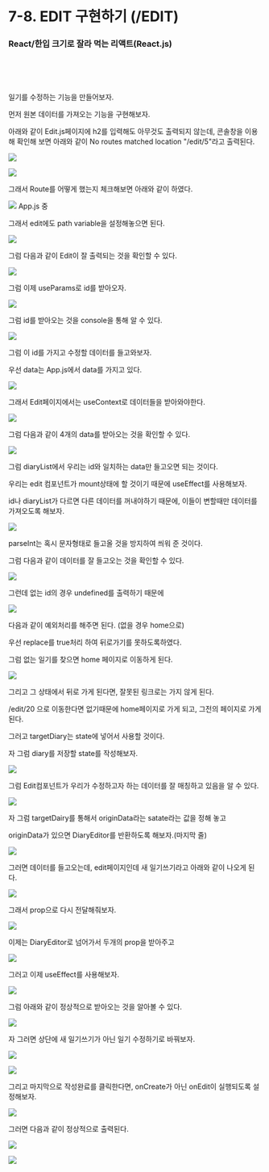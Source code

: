 # 7-8. EDIT 구현하기 (/EDIT)

### React/한입 크기로 잘라 먹는 리액트(React.js)

<br><br><br><br>
일기를 수정하는 기능을 만들어보자.

먼저 원본 데이터를 가져오는 기능을 구현해보자.

아래와 같이 Edit.js페이지에 h2를 입력해도 아무것도 출력되지 않는데, 콘솔창을 이용해 확인해 보면 아래와 같이 No routes matched location "/edit/5"라고 출력된다.

![](https://img1.daumcdn.net/thumb/R1280x0/?scode=mtistory2&fname=https%3A%2F%2Fblog.kakaocdn.net%2Fdn%2FSXTKt%2FbtrKk9xMfoR%2FI1EoU0h5P9Qd0SkvJjUh8k%2Fimg.png)

![](https://img1.daumcdn.net/thumb/R1280x0/?scode=mtistory2&fname=https%3A%2F%2Fblog.kakaocdn.net%2Fdn%2Fne4EA%2FbtrKi8mklTx%2FySV3KVdNedIorGl9QB9tqk%2Fimg.png)

그래서 Route를 어떻게 했는지 체크해보면 아래와 같이 하였다.

![](https://img1.daumcdn.net/thumb/R1280x0/?scode=mtistory2&fname=https%3A%2F%2Fblog.kakaocdn.net%2Fdn%2FqD4BG%2FbtrKkmxEin5%2FEF9J3sTvXvsfJP8qleI571%2Fimg.png)
App.js 중

그래서 edit에도 path variable을 설정해놓으면 된다.

![](https://img1.daumcdn.net/thumb/R1280x0/?scode=mtistory2&fname=https%3A%2F%2Fblog.kakaocdn.net%2Fdn%2FrvKif%2FbtrKgrUdudz%2FQaY7khLKLwtEkyRaSDFH1k%2Fimg.png)

그럼 다음과 같이 Edit이 잘 출력되는 것을 확인할 수 있다.

![](https://img1.daumcdn.net/thumb/R1280x0/?scode=mtistory2&fname=https%3A%2F%2Fblog.kakaocdn.net%2Fdn%2FYtRtR%2FbtrKgrNSiR3%2FjpkyKKtmXsgya4Z9FQtYKK%2Fimg.png)

그럼 이제 useParams로 id를 받아오자.

![](https://img1.daumcdn.net/thumb/R1280x0/?scode=mtistory2&fname=https%3A%2F%2Fblog.kakaocdn.net%2Fdn%2Fbs0GnQ%2FbtrKl2FyVwz%2F4kiv6sF3bwJhUzdGRihXg1%2Fimg.png)

그럼 id를 받아오는 것을 console을 통해 알 수 있다.

![](https://img1.daumcdn.net/thumb/R1280x0/?scode=mtistory2&fname=https%3A%2F%2Fblog.kakaocdn.net%2Fdn%2FwI4e9%2FbtrKmM3t53Z%2FPMocKitl7MIZLJGtks3LNK%2Fimg.png)

그럼 이 id를 가지고 수정할 데이터를 들고와보자.

우선 data는 App.js에서 data를 가지고 있다.

![](https://img1.daumcdn.net/thumb/R1280x0/?scode=mtistory2&fname=https%3A%2F%2Fblog.kakaocdn.net%2Fdn%2Fccda3n%2FbtrKlpA0y85%2FRV209AJgoTtV5isKZAuTMK%2Fimg.png)

그래서 Edit페이지에서는 useContext로 데이터들을 받아와야한다.

![](https://img1.daumcdn.net/thumb/R1280x0/?scode=mtistory2&fname=https%3A%2F%2Fblog.kakaocdn.net%2Fdn%2FyTAgn%2FbtrKlqfB6wl%2FNZACX8Wx97QrvRdn4JmSRK%2Fimg.png)

그럼 다음과 같이 4개의 data를 받아오는 것을 확인할 수 있다.

![](https://img1.daumcdn.net/thumb/R1280x0/?scode=mtistory2&fname=https%3A%2F%2Fblog.kakaocdn.net%2Fdn%2Fbv3say%2FbtrKlp14KPO%2FRMeudLQHuv4kZOUVvKS6e1%2Fimg.png)

그럼 diaryList에서 우리는 id와 일치하는 data만 들고오면 되는 것이다.

우리는 edit 컴포넌트가 mount상태에 할 것이기 때문에 useEffect를 사용해보자.

id나 diaryList가 다르면 다른 데이터를 꺼내야하기 때문에, 이들이 변할때만 데이터를 가져오도록 해보자.

![](https://img1.daumcdn.net/thumb/R1280x0/?scode=mtistory2&fname=https%3A%2F%2Fblog.kakaocdn.net%2Fdn%2Fbdz1xA%2FbtrKmFpPFaY%2FQkpXcIFzJpZ1yiuJKNU94K%2Fimg.png)

parseInt는 혹시 문자형태로 들고올 것을 방지하여 씌워 준 것이다.

그럼 다음과 같이 데이터를 잘 들고오는 것을 확인할 수 있다.

![](https://img1.daumcdn.net/thumb/R1280x0/?scode=mtistory2&fname=https%3A%2F%2Fblog.kakaocdn.net%2Fdn%2FbB7KNj%2FbtrKkuiwBlf%2Feizs0LYhweegmKcdZdynqK%2Fimg.png)

그런데 없는 id의 경우 undefined를 출력하기 때문에

![](https://img1.daumcdn.net/thumb/R1280x0/?scode=mtistory2&fname=https%3A%2F%2Fblog.kakaocdn.net%2Fdn%2FcKoWXV%2FbtrKhlzzPN1%2FaOFhVkZZdXSPVCqebeztR0%2Fimg.png)

다음과 같이 예외처리를 해주면 된다. (없을 경우 home으로)

우선 replace를 true처리 하여 뒤로가기를 못하도록하였다.

그럼 없는 일기를 찾으면 home 페이지로 이동하게 된다.

![](https://img1.daumcdn.net/thumb/R1280x0/?scode=mtistory2&fname=https%3A%2F%2Fblog.kakaocdn.net%2Fdn%2FeNJSMA%2FbtrKkR5EFkg%2Fe7UQMezyFNQmc8OPgq53VK%2Fimg.png)

그리고 그 상태에서 뒤로 가게 된다면, 잘못된 링크로는 가지 않게 된다.

/edit/20 으로 이동한다면 없기때문에 home페이지로 가게 되고, 그전의 페이지로 가게 된다.

그러고 targetDiary는 state에 넣어서 사용할 것이다.

자 그럼 diary를 저장할 state를 작성해보자.

![](https://img1.daumcdn.net/thumb/R1280x0/?scode=mtistory2&fname=https%3A%2F%2Fblog.kakaocdn.net%2Fdn%2FbZVQ44%2FbtrKatSHsJk%2FkXPokavMPZ1ZGYhitzWip0%2Fimg.png)

그럼 Edit컴포넌트가 우리가 수정하고자 하는 데이터를 잘 매칭하고 있음을 알 수 있다.

![](https://img1.daumcdn.net/thumb/R1280x0/?scode=mtistory2&fname=https%3A%2F%2Fblog.kakaocdn.net%2Fdn%2Fbi9LYl%2FbtrKkhqeq4l%2FaXkpTAZaJ8buyEp5S1jaSK%2Fimg.png)

자 그럼 targetDairy를 통해서 originData라는 satate라는 값을 정해 놓고

originData가 있으면 DiaryEditor를 반환하도록 해보자.(마지막 줄)

![](https://img1.daumcdn.net/thumb/R1280x0/?scode=mtistory2&fname=https%3A%2F%2Fblog.kakaocdn.net%2Fdn%2FMkuCc%2FbtrKlTu2pL2%2FOvPTur9uoslW3s6sRcBkWK%2Fimg.png)

그러면 데이터를 들고오는데, edit페이지인데 새 일기쓰기라고 아래와 같이 나오게 된다.

![](https://img1.daumcdn.net/thumb/R1280x0/?scode=mtistory2&fname=https%3A%2F%2Fblog.kakaocdn.net%2Fdn%2F38Wlg%2FbtrKkfTIx9s%2FwsgKOwkzqlopcSTRWIpJJ1%2Fimg.png)

그래서 prop으로 다시 전달해줘보자.

![](https://img1.daumcdn.net/thumb/R1280x0/?scode=mtistory2&fname=https%3A%2F%2Fblog.kakaocdn.net%2Fdn%2FcjCwXR%2FbtrKl2FSDcH%2Fsqj1RuuSK62kJId6AMTYX1%2Fimg.png)

이제는 DiaryEditor로 넘어가서 두개의 prop을 받아주고

![](https://img1.daumcdn.net/thumb/R1280x0/?scode=mtistory2&fname=https%3A%2F%2Fblog.kakaocdn.net%2Fdn%2FrX3hE%2FbtrKkub2g7I%2FJ2o4ECfy0imyf77og07561%2Fimg.png)

그러고 이제 useEffect를 사용해보자.

![](https://img1.daumcdn.net/thumb/R1280x0/?scode=mtistory2&fname=https%3A%2F%2Fblog.kakaocdn.net%2Fdn%2FU10rL%2FbtrKi9zCo0g%2F0AKDaiPbtReOsTp0UcnX1K%2Fimg.png)

그럼 아래와 같이 정상적으로 받아오는 것을 알아볼 수 있다.

![](https://img1.daumcdn.net/thumb/R1280x0/?scode=mtistory2&fname=https%3A%2F%2Fblog.kakaocdn.net%2Fdn%2FA9rLP%2FbtrKoSWOcHm%2F0ZzunYchIdUska9O6WH7y0%2Fimg.png)

자 그러면 상단에 새 일기쓰기가 아닌 일기 수정하기로 바꿔보자.

![](https://img1.daumcdn.net/thumb/R1280x0/?scode=mtistory2&fname=https%3A%2F%2Fblog.kakaocdn.net%2Fdn%2FwPOKJ%2FbtrKloCpUuU%2FzmmhUKuvqxW6NnAsbgBnGK%2Fimg.png)

![](https://img1.daumcdn.net/thumb/R1280x0/?scode=mtistory2&fname=https%3A%2F%2Fblog.kakaocdn.net%2Fdn%2FkElCR%2FbtrKlT9LaaC%2Fk8EZNeoKDJh3Qb5Yl81CK1%2Fimg.png)

그리고 마지막으로 작성완료를 클릭한다면, onCreate가 아닌 onEdit이 실행되도록 설정해보자.

![](https://img1.daumcdn.net/thumb/R1280x0/?scode=mtistory2&fname=https%3A%2F%2Fblog.kakaocdn.net%2Fdn%2FbeDXav%2FbtrKmMDajtl%2Fl0PiwuwgLpWZsPztQ6khF1%2Fimg.png)

그러면 다음과 같이 정상적으로 출력된다.

![](https://img1.daumcdn.net/thumb/R1280x0/?scode=mtistory2&fname=https%3A%2F%2Fblog.kakaocdn.net%2Fdn%2FA4uqQ%2FbtrKkTpOs7q%2Fq5MeXC5lsSL5iuJJ9QAifK%2Fimg.png)

![](https://img1.daumcdn.net/thumb/R1280x0/?scode=mtistory2&fname=https%3A%2F%2Fblog.kakaocdn.net%2Fdn%2FbHVHEp%2FbtrKn6V2JiR%2FjJ80l593Q7fQAzmF5kUPd1%2Fimg.png)
